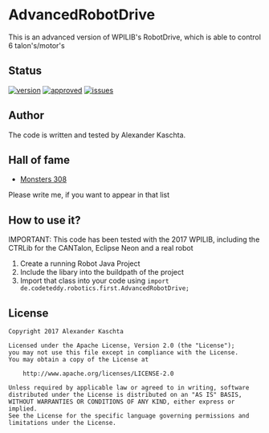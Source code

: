 # AdvancedRobotDrive
This is an advanced version of WPILIB's RobotDrive, which is able to control 6 talon's/motor's

## Status
[![version](https://img.shields.io/badge/version-1.0-brightgreen.svg)](https://img.shields.io/badge/version-1.0-brightgreen.svg)
[![approved](https://img.shields.io/badge/approved-true-brightgreen.svg)](https://img.shields.io/badge/approved-true-brightgreen.svg)
[![issues](https://img.shields.io/badge/issues-0-lightgrey.svg)](https://img.shields.io/badge/issues-0-lightgrey.svg)

## Author
The code is written and tested by Alexander Kaschta.

## Hall of fame

- [Monsters 308](https://github.com/Monsters-308/FRC2017)

Please write me, if you want to appear in that list

## How to use it?
IMPORTANT: This code has been tested with the 2017 WPILIB, including the CTRLib for the CANTalon, Eclipse Neon and a real robot

1. Create a running Robot Java Project
2. Include the libary into the buildpath of the project
3. Import that class into your code using `import de.codeteddy.robotics.first.AdvancedRobotDrive;`


## License
```
Copyright 2017 Alexander Kaschta

Licensed under the Apache License, Version 2.0 (the "License");
you may not use this file except in compliance with the License.
You may obtain a copy of the License at

    http://www.apache.org/licenses/LICENSE-2.0

Unless required by applicable law or agreed to in writing, software
distributed under the License is distributed on an "AS IS" BASIS,
WITHOUT WARRANTIES OR CONDITIONS OF ANY KIND, either express or implied.
See the License for the specific language governing permissions and
limitations under the License.
```
